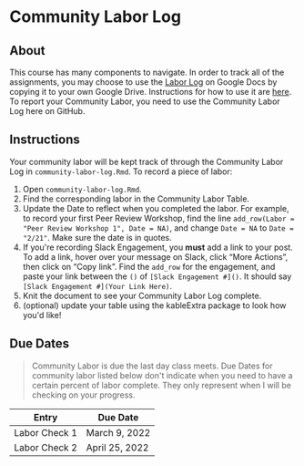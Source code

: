 # Community Labor Log
 
## About  
This course has many components to navigate.  In order to track all of the assignments, you may choose to use the [Labor Log](https://docs.google.com/spreadsheets/d/1ZaRThi7Hs6ZSQXpBaWGveCt74S6xzvjr7XO5tG3Gvgw/edit?usp=sharing) on Google Docs by copying it to your own Google Drive.  Instructions for how to use it are [here](https://docs.google.com/document/d/1YQXvS03YlkrWim4W4XSsF5lHo623tL7iVkN4eMGieUc/edit?usp=sharing).  To report your Community Labor, you need to use the Community Labor Log here on GitHub.

## Instructions  
Your community labor will be kept track of through the Community Labor Log in `community-labor-log.Rmd`.  To record a piece of labor:

1. Open `community-labor-log.Rmd`.
2. Find the corresponding labor in the Community Labor Table.  
3. Update the Date to reflect when you completed the labor.  For example, to record your first Peer Review Workshop, find the line `add_row(Labor = "Peer Review Workshop 1", Date = NA)`, and change `Date = NA` to `Date = "2/21"`. Make sure the date is in quotes.  
4. If you're recording Slack Engagement, you **must** add a link to your post.  To add a link, hover over your message on Slack, click “More Actions”, then click on “Copy link”.  Find the `add_row` for the engagement, and paste your link between the `()` of `[Slack Engagement #]()`.  It should say `[Slack Engagement #](Your Link Here)`.  
5. Knit the document to see your Community Labor Log complete.  
6. (optional) update your table using the kableExtra package to look how you'd like!

## Due Dates  
> Community Labor is due the last day class meets. Due Dates for community labor listed below don't indicate when you need to have a certain percent of labor complete.  They only represent when I will be checking on your progress.

| Entry           | Due Date          |
|-----------------|-------------------|
| Labor Check 1 | March 9, 2022 |
| Labor Check 2 | April 25, 2022     |


